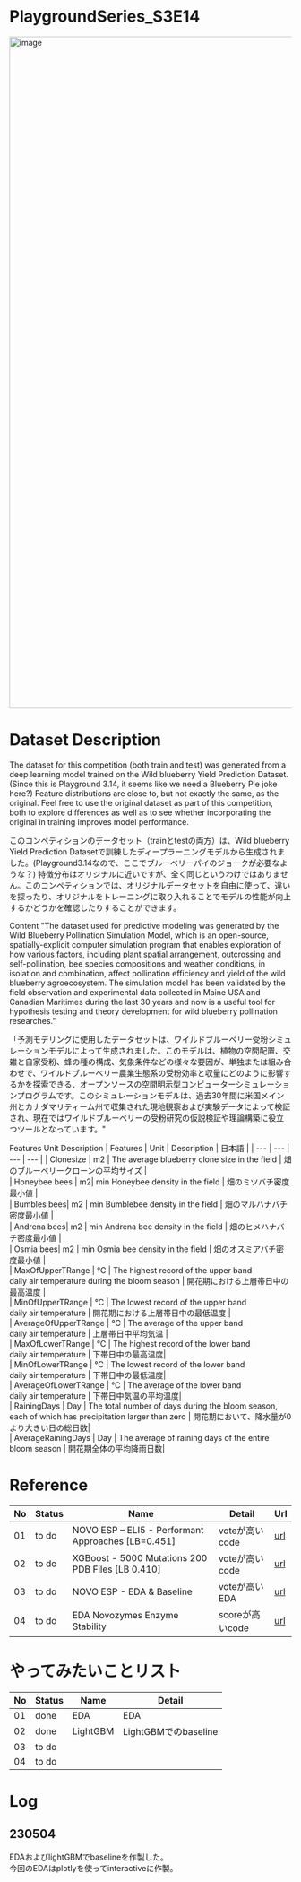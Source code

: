 # PlaygroundSeries_S3E14
<img width="1199" alt="image" src="https://user-images.githubusercontent.com/88224359/236422276-25f2412f-be9d-4bdd-acd8-1c9cba436060.png">

# Dataset Description
The dataset for this competition (both train and test) was generated from a deep learning model trained on the Wild blueberry Yield Prediction Dataset. (Since this is Playground 3.14, it seems like we need a Blueberry Pie joke here?) Feature distributions are close to, but not exactly the same, as the original. Feel free to use the original dataset as part of this competition, both to explore differences as well as to see whether incorporating the original in training improves model performance.

このコンペティションのデータセット（trainとtestの両方）は、Wild blueberry Yield Prediction Datasetで訓練したディープラーニングモデルから生成されました。(Playground3.14なので、ここでブルーベリーパイのジョークが必要なような？) 特徴分布はオリジナルに近いですが、全く同じというわけではありません。このコンペティションでは、オリジナルデータセットを自由に使って、違いを探ったり、オリジナルをトレーニングに取り入れることでモデルの性能が向上するかどうかを確認したりすることができます。

Content
"The dataset used for predictive modeling was generated by the Wild Blueberry Pollination Simulation Model, which is an open-source, spatially-explicit computer simulation program that enables exploration of how various factors, including plant spatial arrangement, outcrossing and self-pollination, bee species compositions and weather conditions, in isolation and combination, affect pollination efficiency and yield of the wild blueberry agroecosystem. The simulation model has been validated by the field observation and experimental data collected in Maine USA and Canadian Maritimes during the last 30 years and now is a useful tool for hypothesis testing and theory development for wild blueberry pollination researches."

「予測モデリングに使用したデータセットは、ワイルドブルーベリー受粉シミュレーションモデルによって生成されました。このモデルは、植物の空間配置、交雑と自家受粉、蜂の種の構成、気象条件などの様々な要因が、単独または組み合わせで、ワイルドブルーベリー農業生態系の受粉効率と収量にどのように影響するかを探索できる、オープンソースの空間明示型コンピューターシミュレーションプログラムです。このシミュレーションモデルは、過去30年間に米国メイン州とカナダマリティーム州で収集された現地観察および実験データによって検証され、現在ではワイルドブルーベリーの受粉研究の仮説検証や理論構築に役立つツールとなっています。"

Features Unit Description
| Features | Unit | Description | 日本語 |
| --- | --- | --- | --- |
| Clonesize | m2 | The average blueberry clone size in the field | 畑のブルーベリークローンの平均サイズ |     
| Honeybee bees | m2| min Honeybee density in the field | 畑のミツバチ密度最小値 |    
| Bumbles bees| m2 | min Bumblebee density in the field | 畑のマルハナバチ密度最小値 |   
| Andrena bees| m2 | min Andrena bee density in the field | 畑のヒメハナバチ密度最小値 |      
| Osmia bees| m2 | min Osmia bee density in the field | 畑のオスミアバチ密度最小値 |    
| MaxOfUpperTRange | ℃ | The highest record of the upper band <br>daily air temperature during the bloom season | 開花期における上層帯日中の最高温度 |    
| MinOfUpperTRange | ℃ | The lowest record of the upper band <br>daily air temperature |  開花期における上層帯日中の最低温度 |    
| AverageOfUpperTRange | ℃ | The average of the upper band <br>daily air temperature | 上層帯日中平均気温 |    
| MaxOfLowerTRange | ℃ | The highest record of the lower band <br>daily air temperature | 下帯日中の最高温度|    
| MinOfLowerTRange | ℃ | The lowest record of the lower band <br>daily air temperature | 下帯日中の最低温度|    
| AverageOfLowerTRange | ℃ | The average of the lower band <br>daily air temperature | 下帯日中気温の平均温度|    
| RainingDays | Day | The total number of days during the bloom season,<br>each of which has precipitation larger than zero | 開花期において、降水量が0より大きい日の総日数|    
| AverageRainingDays | Day | The average of raining days of the entire<br>bloom season | 開花期全体の平均降雨日数|    

# Reference
| No | Status | Name | Detail | Url |
| --- | --- | --- | --- | --- |
| 01 | to do | NOVO ESP – ELI5 - Performant Approaches [LB=0.451] | voteが高いcode | [url](https://www.kaggle.com/code/dschettler8845/novo-esp-eli5-performant-approaches-lb-0-451)|
| 02 | to do | XGBoost - 5000 Mutations 200 PDB Files [LB 0.410] | voteが高いcode | [url](https://www.kaggle.com/code/cdeotte/xgboost-5000-mutations-200-pdb-files-lb-0-410)|
| 03 | to do | NOVO ESP - EDA & Baseline | voteが高いEDA | [url](https://www.kaggle.com/code/dschettler8845/novo-esp-eda-baseline)|
| 04 | to do | EDA Novozymes Enzyme Stability | scoreが高いcode | [url](https://www.kaggle.com/code/seyered/eda-novozymes-enzyme-stability)| 

# やってみたいことリスト
| No | Status | Name | Detail |
| --- | --- | --- | --- |
| 01| done | EDA | EDA|.  
| 02| done | LightGBM | LightGBMでのbaseline|
| 03| to do |  | |
| 04| to do |  | |


# Log
## 230504
EDAおよびlightGBMでbaselineを作製した。   
今回のEDAはplotlyを使ってinteractiveに作製。
